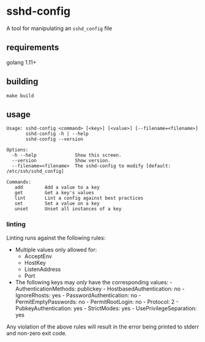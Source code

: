 # sshd-config

A tool for manipulating an `sshd_config` file

## requirements

golang 1.11+

## building

```shell
make build
```

## usage

```
Usage: sshd-config <command> [<key>] [<value>] [--filename=<filename>]
       sshd-config -h | --help
       sshd-config --version

Options:
  -h --help              Show this screen.
  --version              Show version.
  --filename=<filename>  The sshd-config to modify [default: /etc/ssh/sshd_config]

Commands:
   add        Add a value to a key
   get        Get a key's values
   lint       Lint a config against best practices
   set        Set a value on a key
   unset      Unset all instances of a key
```

### linting

Linting runs against the following rules:

- Multiple values only allowed for:
    - AcceptEnv
    - HostKey
    - ListenAddress
    - Port
- The following keys may *only* have the corresponding values:
		- AuthenticationMethods:   publickey
		- HostbasedAuthentication: no
		- IgnoreRhosts:            yes
		- PasswordAuthentication:  no
		- PermitEmptyPasswords:    no
		- PermitRootLogin:         no
		- Protocol:                2
		- PubkeyAuthentication:    yes
		- StrictModes:             yes
		- UsePrivilegeSeparation:  yes

Any violation of the above rules will result in the error being printed to stderr and non-zero exit code.
